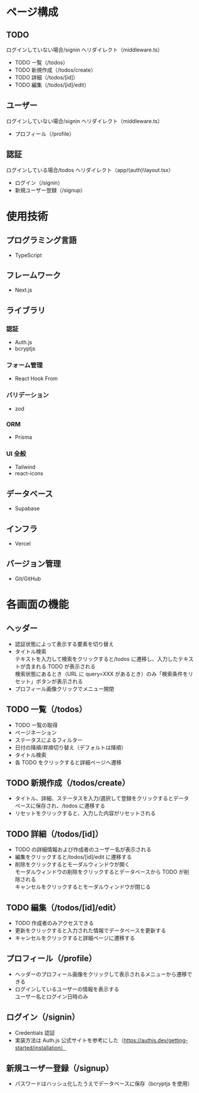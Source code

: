 # ページ構成

## TODO

ログインしていない場合/signin へリダイレクト（middleware.ts）

- TODO 一覧（/todos）
- TODO 新規作成（/todos/create）
- TODO 詳細（/todos/[id]）
- TODO 編集（/todos/[id]/edit）

## ユーザー

ログインしていない場合/signin へリダイレクト（middleware.ts）

- プロフィール（/profile）

## 認証

ログインしている場合/todos へリダイレクト（app/\(auth)\layout.tsx）

- ログイン（/signin）
- 新規ユーザー登録（/signup）

# 使用技術

## プログラミング言語

- TypeScript

## フレームワーク

- Next.js

## ライブラリ

### 認証

- Auth.js
- bcryptjs

### フォーム管理

- React Hook From

### バリデーション

- zod

### ORM

- Prisma

### UI 全般

- Tailwind
- react-icons

## データベース

- Supabase

## インフラ

- Vercel

## バージョン管理

- Git/GitHub

# 各画面の機能

## ヘッダー

- 認証状態によって表示する要素を切り替え
- タイトル検索
  <br>テキストを入力して検索をクリックすると/todos に遷移し、入力したテキストが含まれる TODO が表示される
  <br>検索状態にあるとき（URL に query=XXX があるとき）のみ「検索条件をリセット」ボタンが表示される
- プロフィール画像クリックでメニュー開閉

## TODO 一覧（/todos）

- TODO 一覧の取得
- ページネーション
- ステータスによるフィルター
- 日付の降順/昇順切り替え（デフォルトは降順）
- タイトル検索
- 各 TODO をクリックすると詳細ページへ遷移

## TODO 新規作成（/todos/create）

- タイトル、詳細、ステータスを入力/選択して登録をクリックするとデータベースに保存され、/todos に遷移する
- リセットをクリックすると、入力した内容がリセットされる

## TODO 詳細（/todos/[id]）

- TODO の詳細情報および作成者のユーザー名が表示される
- 編集をクリックすると/todos/[id]/edit に遷移する
- 削除をクリックするとモーダルウィンドウが開く
  <br>モーダルウィンドウの削除をクリックするとデータベースから TODO が削除される
  <br>キャンセルをクリックするとモーダルウィンドウが閉じる

## TODO 編集（/todos/[id]/edit）

- TODO 作成者のみアクセスできる
- 更新をクリックすると入力された情報でデータベースを更新する
- キャンセルをクリックすると詳細ページに遷移する

## プロフィール（/profile）

- ヘッダーのプロフィール画像をクリックして表示されるメニューから遷移できる
- ログインしているユーザーの情報を表示する
  <br>ユーザー名とログイン日時のみ

## ログイン（/signin）

- Credentials 認証
- 実装方法は Auth.js 公式サイトを参考にした（https://authjs.dev/getting-started/installation）

## 新規ユーザー登録（/signup）

- パスワードはハッシュ化したうえでデータベースに保存（bcryptjs を使用）
